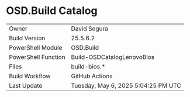 ﻿# OSD.Build Catalog

| | |
|-|-|
| Owner | David Segura |
| Build Version | 25.5.6.2 |
| PowerShell Module | OSD.Build |
| PowerShell Function | Build-OSDCatalogLenovoBios |
| Files | build-bios.* |
| Build Workflow | GitHub Actions |
| Last Update | Tuesday, May 6, 2025 5:04:25 PM UTC |

